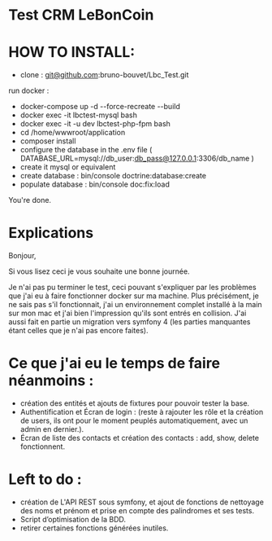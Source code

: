 # Test CRM LeBonCoin

# HOW TO INSTALL: 
- clone : git@github.com:bruno-bouvet/Lbc_Test.git

run docker : 
- docker-compose up -d --force-recreate --build
- docker exec -it  lbctest-mysql bash
- docker exec -it -u dev lbctest-php-fpm bash
- cd /home/wwwroot/application
- composer install
- configure the database in the .env file ( DATABASE_URL=mysql://db_user:db_pass@127.0.0.1:3306/db_name )
- create it mysql or equivalent
- create database : bin/console doctrine:database:create 
- populate database : bin/console doc:fix:load

You're done. 


# Explications

Bonjour, 

Si vous lisez ceci je vous souhaite une bonne journée.

Je n'ai pas pu terminer le test, ceci pouvant s'expliquer par les problèmes que j'ai eu à faire fonctionner docker sur ma machine. 
Plus précisément, je ne sais pas s'il fonctionnait, j'ai un environnement complet installé à la main sur mon mac et j'ai bien l'impression qu'ils sont entrés en collision. 
J'ai aussi fait en partie un migration vers symfony 4 (les parties manquantes étant celles que je n'ai pas encore faites).


# Ce que j'ai eu le temps de faire néanmoins : 
- création des entités et ajouts de fixtures pour pouvoir tester la base.
- Authentification et Écran de login : (reste à rajouter les rôle et la création de users, ils ont pour le moment peuplés automatiquement, avec un admin en dernier.).
- Écran de liste des contacts et création des contacts : add, show, delete fonctionnent.

# Left to do : 
- création de L'API REST sous symfony, et ajout de fonctions de nettoyage des noms et prénom et prise en compte des palindromes et ses tests.
- Script d’optimisation de la BDD.
- retirer certaines fonctions générées inutiles.
